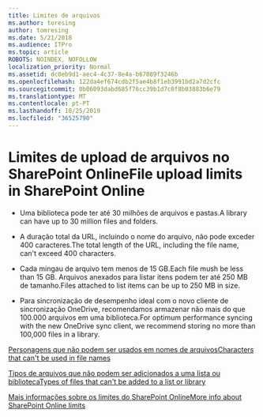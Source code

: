 ```yaml
---
title: Limites de arquivos
ms.author: toresing
author: tomresing
ms.date: 5/21/2018
ms.audience: ITPro
ms.topic: article
ROBOTS: NOINDEX, NOFOLLOW
localization_priority: Normal
ms.assetid: dc0eb9d1-aec4-4c37-8e4a-b67089f3246b
ms.openlocfilehash: 122da4ef674cdb2f5ae4b8f1eb3991bd2a7d2cfc
ms.sourcegitcommit: 0b06093dabd685f76cc39b1d7c0f8b03883b6e79
ms.translationtype: MT
ms.contentlocale: pt-PT
ms.lasthandoff: 10/25/2019
ms.locfileid: "36525790"
---
```

# <a name="file-upload-limits-in-sharepoint-online"></a><span data-ttu-id="bca07-102">Limites de upload de arquivos no SharePoint Online</span><span class="sxs-lookup"><span data-stu-id="bca07-102">File upload limits in SharePoint Online</span></span>

- <span data-ttu-id="bca07-103">Uma biblioteca pode ter até 30 milhões de arquivos e pastas.</span><span class="sxs-lookup"><span data-stu-id="bca07-103">A library can have up to 30 million files and folders.</span></span>
    
- <span data-ttu-id="bca07-104">A duração total da URL, incluindo o nome do arquivo, não pode exceder 400 caracteres.</span><span class="sxs-lookup"><span data-stu-id="bca07-104">The total length of the URL, including the file name, can't exceed 400 characters.</span></span>
    
- <span data-ttu-id="bca07-105">Cada mingau de arquivo tem menos de 15 GB.</span><span class="sxs-lookup"><span data-stu-id="bca07-105">Each file mush be less than 15 GB.</span></span> <span data-ttu-id="bca07-106">Arquivos anexados para listar itens podem ter até 250 MB de tamanho.</span><span class="sxs-lookup"><span data-stu-id="bca07-106">Files attached to list items can be up to 250 MB in size.</span></span>
    
- <span data-ttu-id="bca07-107">Para sincronização de desempenho ideal com o novo cliente de sincronização OneDrive, recomendamos armazenar não mais do que 100.000 arquivos em uma biblioteca.</span><span class="sxs-lookup"><span data-stu-id="bca07-107">For optimum performance syncing with the new OneDrive sync client, we recommend storing no more than 100,000 files in a library.</span></span> 
    
[<span data-ttu-id="bca07-108">Personagens que não podem ser usados em nomes de arquivos</span><span class="sxs-lookup"><span data-stu-id="bca07-108">Characters that can't be used in file names</span></span>](https://go.microsoft.com/fwlink/?linkid=866430)
  
[<span data-ttu-id="bca07-109">Tipos de arquivos que não podem ser adicionados a uma lista ou biblioteca</span><span class="sxs-lookup"><span data-stu-id="bca07-109">Types of files that can't be added to a list or library</span></span>](https://go.microsoft.com/fwlink/?linkid=273757)
  
[<span data-ttu-id="bca07-110">Mais informações sobre os limites do SharePoint Online</span><span class="sxs-lookup"><span data-stu-id="bca07-110">More info about SharePoint Online limits</span></span>](https://go.microsoft.com/fwlink/?linkid=271273)
  

